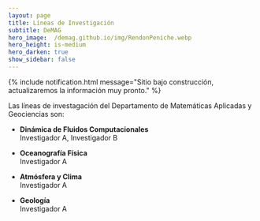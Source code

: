 ```yaml
---
layout: page
title: Líneas de Investigación
subtitle: DeMAG
hero_image:  /demag.github.io/img/RendonPeniche.webp
hero_height: is-medium
hero_darken: true
show_sidebar: false
---
```


{% include notification.html message="Sitio bajo construcción, actualizaremos la información muy pronto." %}

Las líneas de investagación del Departamento de Matemáticas Aplicadas y Geociencias son:

- **Dinámica de Fluidos Computacionales**  
    Investigador A, Investigador B  

- **Oceanografía Física**  
    Investigador A   

- **Atmósfera y Clima**  
    Investigador A   

- **Geología**  
    Investigador A   
